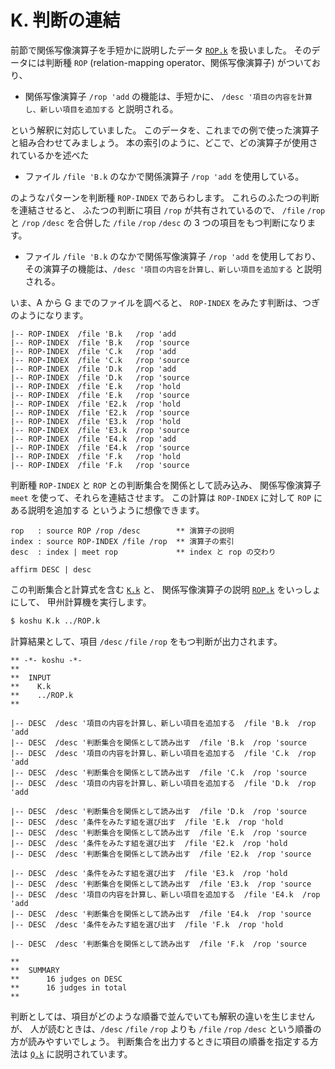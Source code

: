 # K. 判断の連結


前節で関係写像演算子を手短かに説明したデータ [`ROP.k`][ROP.k] を扱いました。
そのデータには判断種 `ROP` (relation-mapping operator、関係写像演算子)
がついており、

 - 関係写像演算子 `/rop 'add` の機能は、手短かに、
   `/desc '項目の内容を計算し、新しい項目を追加する` と説明される。

という解釈に対応していました。
このデータを、これまでの例で使った演算子と組み合わせてみましょう。
本の索引のように、どこで、どの演算子が使用されているかを述べた

 - ファイル `/file 'B.k` のなかで関係演算子
   `/rop 'add` を使用している。

のようなパターンを判断種 `ROP-INDEX` であらわします。
これらのふたつの判断を連結させると、
ふたつの判断に項目 `/rop` が共有されているので、
`/file` `/rop` と `/rop` `/desc` を合併した
`/file` `/rop` `/desc` の 3 つの項目をもつ判断になります。

 - ファイル `/file 'B.k` のなかで関係写像演算子 `/rop 'add` を使用しており、
   その演算子の機能は、`/desc '項目の内容を計算し、新しい項目を追加する`
   と説明される。

いま、A から G までのファイルを調べると、
`ROP-INDEX` をみたす判断は、つぎのようになります。

``` text
|-- ROP-INDEX  /file 'B.k   /rop 'add
|-- ROP-INDEX  /file 'B.k   /rop 'source
|-- ROP-INDEX  /file 'C.k   /rop 'add
|-- ROP-INDEX  /file 'C.k   /rop 'source
|-- ROP-INDEX  /file 'D.k   /rop 'add
|-- ROP-INDEX  /file 'D.k   /rop 'source
|-- ROP-INDEX  /file 'E.k   /rop 'hold
|-- ROP-INDEX  /file 'E.k   /rop 'source
|-- ROP-INDEX  /file 'E2.k  /rop 'hold
|-- ROP-INDEX  /file 'E2.k  /rop 'source
|-- ROP-INDEX  /file 'E3.k  /rop 'hold
|-- ROP-INDEX  /file 'E3.k  /rop 'source
|-- ROP-INDEX  /file 'E4.k  /rop 'add
|-- ROP-INDEX  /file 'E4.k  /rop 'source
|-- ROP-INDEX  /file 'F.k   /rop 'hold
|-- ROP-INDEX  /file 'F.k   /rop 'source
```

判断種 `ROP-INDEX` と `ROP` との判断集合を関係として読み込み、
関係写像演算子 `meet` を使って、それらを連結させます。
この計算は `ROP-INDEX` に対して `ROP` にある説明を追加する
というように想像できます。

``` text
rop   : source ROP /rop /desc        ** 演算子の説明
index : source ROP-INDEX /file /rop  ** 演算子の索引
desc  : index | meet rop             ** index と rop の交わり

affirm DESC | desc
```

この判断集合と計算式を含む [`K.k`][K.k] と、
関係写像演算子の説明 [`ROP.k`][ROP.k] をいっしょにして、
甲州計算機を実行します。

``` sh
$ koshu K.k ../ROP.k
```

計算結果として、項目 `/desc` `/file` `/rop` をもつ判断が出力されます。

``` text
** -*- koshu -*-
**  
**  INPUT
**    K.k
**    ../ROP.k
**    

|-- DESC  /desc '項目の内容を計算し、新しい項目を追加する  /file 'B.k  /rop 'add
|-- DESC  /desc '判断集合を関係として読み出す  /file 'B.k  /rop 'source
|-- DESC  /desc '項目の内容を計算し、新しい項目を追加する  /file 'C.k  /rop 'add
|-- DESC  /desc '判断集合を関係として読み出す  /file 'C.k  /rop 'source
|-- DESC  /desc '項目の内容を計算し、新しい項目を追加する  /file 'D.k  /rop 'add

|-- DESC  /desc '判断集合を関係として読み出す  /file 'D.k  /rop 'source
|-- DESC  /desc '条件をみたす組を選び出す  /file 'E.k  /rop 'hold
|-- DESC  /desc '判断集合を関係として読み出す  /file 'E.k  /rop 'source
|-- DESC  /desc '条件をみたす組を選び出す  /file 'E2.k  /rop 'hold
|-- DESC  /desc '判断集合を関係として読み出す  /file 'E2.k  /rop 'source

|-- DESC  /desc '条件をみたす組を選び出す  /file 'E3.k  /rop 'hold
|-- DESC  /desc '判断集合を関係として読み出す  /file 'E3.k  /rop 'source
|-- DESC  /desc '項目の内容を計算し、新しい項目を追加する  /file 'E4.k  /rop 'add
|-- DESC  /desc '判断集合を関係として読み出す  /file 'E4.k  /rop 'source
|-- DESC  /desc '条件をみたす組を選び出す  /file 'F.k  /rop 'hold

|-- DESC  /desc '判断集合を関係として読み出す  /file 'F.k  /rop 'source

**  
**  SUMMARY
**      16 judges on DESC
**      16 judges in total
**
```

判断としては、項目がどのような順番で並んでいても解釈の違いを生じませんが、
人が読むときは、`/desc` `/file` `/rop` よりも
`/file` `/rop` `/desc` という順番の方が読みやすいでしょう。
判断集合を出力するときに項目の順番を指定する方法は
[`Q.k`][Q.k] に説明されています。


[K.k]:   https://github.com/seinokatsuhiro/abc-of-koshucode/blob/master/draft/section/K/K.k
[Q.k]:   https://github.com/seinokatsuhiro/abc-of-koshucode/blob/master/draft/section/Q/Q.k
[ROP.k]: https://github.com/seinokatsuhiro/abc-of-koshucode/blob/master/draft/section/ROP.k

